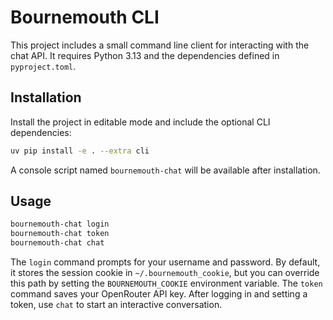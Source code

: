# Bournemouth CLI

This project includes a small command line client for interacting with the chat
API. It requires Python 3.13 and the dependencies defined in `pyproject.toml`.

## Installation

Install the project in editable mode and include the optional CLI dependencies:

```bash
uv pip install -e . --extra cli
```

A console script named `bournemouth-chat` will be available after installation.

## Usage

```bash
bournemouth-chat login
bournemouth-chat token
bournemouth-chat chat
```

The `login` command prompts for your username and password. By default, it
stores the session cookie in `~/.bournemouth_cookie`, but you can override this
path by setting the `BOURNEMOUTH_COOKIE` environment variable. The `token`
command saves your OpenRouter API key. After logging in and setting a token, use
`chat` to start an interactive conversation.
